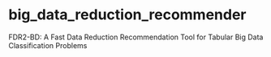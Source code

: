 # big_data_reduction_recommender
FDR2-BD: A Fast Data Reduction Recommendation Tool for Tabular Big Data Classification Problems

